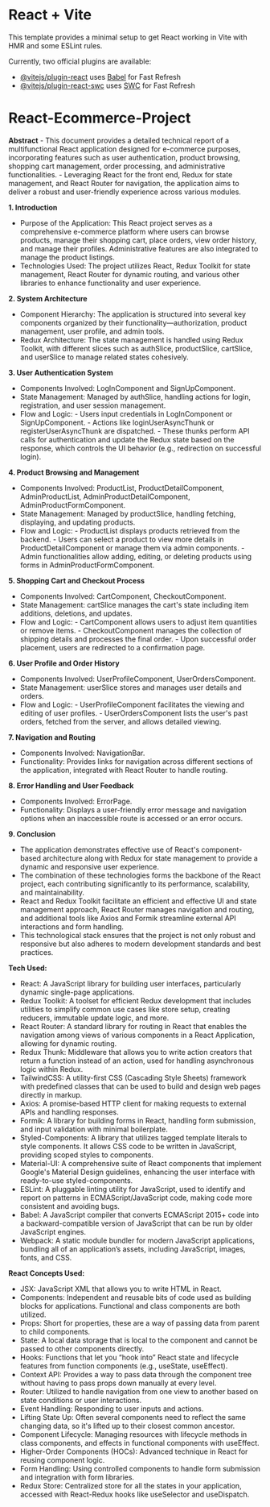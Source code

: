 # React + Vite

This template provides a minimal setup to get React working in Vite with HMR and some ESLint rules.

Currently, two official plugins are available:

- [@vitejs/plugin-react](https://github.com/vitejs/vite-plugin-react/blob/main/packages/plugin-react/README.md) uses [Babel](https://babeljs.io/) for Fast Refresh
- [@vitejs/plugin-react-swc](https://github.com/vitejs/vite-plugin-react-swc) uses [SWC](https://swc.rs/) for Fast Refresh


# React-Ecommerce-Project

**Abstract**
    - This document provides a detailed technical report of a multifunctional React application designed for e-commerce purposes, incorporating features such as user authentication, product browsing, shopping cart management, order processing, and administrative         
      functionalities. 
    - Leveraging React for the front end, Redux for state management, and React Router for navigation, the application aims to deliver a robust and user-friendly experience across various modules.


**1. Introduction**

- Purpose of the Application: This React project serves as a comprehensive e-commerce platform where users can browse products, manage their shopping cart, place orders, view order history, and manage their profiles. Administrative features are also integrated to manage the product listings.
- Technologies Used: The project utilizes React, Redux Toolkit for state management, React Router for dynamic routing, and various other libraries to enhance functionality and user experience.

**2. System Architecture**

- Component Hierarchy: The application is structured into several key components organized by their functionality—authorization, product management, user profile, and admin tools.
- Redux Architecture: The state management is handled using Redux Toolkit, with different slices such as authSlice, productSlice, cartSlice, and userSlice to manage related states cohesively.

**3. User Authentication System**

- Components Involved: LogInComponent and SignUpComponent.
- State Management: Managed by authSlice, handling actions for login, registration, and user session management.
- Flow and Logic:
      - Users input credentials in LogInComponent or SignUpComponent.
      - Actions like loginUserAsyncThunk or registerUserAsyncThunk are dispatched.
      - These thunks perform API calls for authentication and update the Redux state based on the response, which controls the UI behavior (e.g., redirection on successful login).

**4. Product Browsing and Management**

- Components Involved: ProductList, ProductDetailComponent, AdminProductList, AdminProductDetailComponent, AdminProductFormComponent.
- State Management: Managed by productSlice, handling fetching, displaying, and updating products.
- Flow and Logic:
      - ProductList displays products retrieved from the backend.
      - Users can select a product to view more details in ProductDetailComponent or manage them via admin components.
      - Admin functionalities allow adding, editing, or deleting products using forms in AdminProductFormComponent.

**5. Shopping Cart and Checkout Process**

- Components Involved: CartComponent, CheckoutComponent.
- State Management: cartSlice manages the cart's state including item additions, deletions, and updates.
- Flow and Logic:
      - CartComponent allows users to adjust item quantities or remove items.
      - CheckoutComponent manages the collection of shipping details and processes the final order.
      - Upon successful order placement, users are redirected to a confirmation page.

**6. User Profile and Order History**

- Components Involved: UserProfileComponent, UserOrdersComponent.
- State Management: userSlice stores and manages user details and orders.
- Flow and Logic:
      - UserProfileComponent facilitates the viewing and editing of user profiles.
      - UserOrdersComponent lists the user's past orders, fetched from the server, and allows detailed viewing.

**7. Navigation and Routing**

- Components Involved: NavigationBar.
- Functionality: Provides links for navigation across different sections of the application, integrated with React Router to handle routing.

**8. Error Handling and User Feedback**

- Components Involved: ErrorPage.
- Functionality: Displays a user-friendly error message and navigation options when an inaccessible route is accessed or an error occurs.

**9. Conclusion**

- The application demonstrates effective use of React's component-based architecture along with Redux for state management to provide a dynamic and responsive user experience.
- The combination of these technologies forms the backbone of the React project, each contributing significantly to its performance, scalability, and maintainability.
- React and Redux Toolkit facilitate an efficient and effective UI and state management approach, React Router manages navigation and routing, and additional tools like Axios and Formik streamline external API interactions and form handling.
- This technological stack ensures that the project is not only robust and responsive but also adheres to modern development standards and best practices.

**Tech Used:** 
- React: A JavaScript library for building user interfaces, particularly dynamic single-page applications.
- Redux Toolkit: A toolset for efficient Redux development that includes utilities to simplify common use cases like store setup, creating reducers, immutable update logic, and more.
- React Router: A standard library for routing in React that enables the navigation among views of various components in a React Application, allowing for dynamic routing.
- Redux Thunk: Middleware that allows you to write action creators that return a function instead of an action, used for handling asynchronous logic within Redux.
- TailwindCSS: A utility-first CSS (Cascading Style Sheets) framework with predefined classes that can be used to build and design web pages directly in markup.
- Axios: A promise-based HTTP client for making requests to external APIs and handling responses.
- Formik: A library for building forms in React, handling form submission, and input validation with minimal boilerplate.
- Styled-Components: A library that utilizes tagged template literals to style components. It allows CSS code to be written in JavaScript, providing scoped styles to components.
- Material-UI: A comprehensive suite of React components that implement Google's Material Design guidelines, enhancing the user interface with ready-to-use styled-components.
- ESLint: A pluggable linting utility for JavaScript, used to identify and report on patterns in ECMAScript/JavaScript code, making code more consistent and avoiding bugs.
- Babel: A JavaScript compiler that converts ECMAScript 2015+ code into a backward-compatible version of JavaScript that can be run by older JavaScript engines.
- Webpack: A static module bundler for modern JavaScript applications, bundling all of an application’s assets, including JavaScript, images, fonts, and CSS.

**React Concepts Used:**
- JSX: JavaScript XML that allows you to write HTML in React.
- Components: Independent and reusable bits of code used as building blocks for applications. Functional and class components are both utilized.
- Props: Short for properties, these are a way of passing data from parent to child components.
- State: A local data storage that is local to the component and cannot be passed to other components directly.
- Hooks: Functions that let you “hook into” React state and lifecycle features from function components (e.g., useState, useEffect).
- Context API: Provides a way to pass data through the component tree without having to pass props down manually at every level.
- Router: Utilized to handle navigation from one view to another based on state conditions or user interactions.
- Event Handling: Responding to user inputs and actions.
- Lifting State Up: Often several components need to reflect the same changing data, so it's lifted up to their closest common ancestor.
- Component Lifecycle: Managing resources with lifecycle methods in class components, and effects in functional components with useEffect.
- Higher-Order Components (HOCs): Advanced technique in React for reusing component logic.
- Form Handling: Using controlled components to handle form submission and integration with form libraries.
- Redux Store: Centralized store for all the states in your application, accessed with React-Redux hooks like useSelector and useDispatch.

